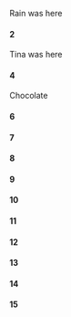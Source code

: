 Rain was here
#### 2
Tina was here
#### 4
Chocolate
#### 6
#### 7
#### 8
#### 9
#### 10
#### 11
#### 12
#### 13
#### 14
#### 15

